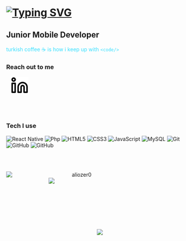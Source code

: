 <!-- <img src="https://media.giphy.com/media/QBGfW8HqzXzYDojCqo/giphy.gif" align="right" width="400" height="250"> -->

<h1 align="left">
<a href="https://git.io/typing-svg"><img src="https://readme-typing-svg.herokuapp.com?font=Fira+Code&pause=1000&color=384DF7&width=435&lines=Hello!;I'm+Ali+%C3%96zer" alt="Typing SVG" /></a>
</h1>

## Junior Mobile Developer

<font color="#384DF7FF">turkish coffee :coffee: is how i keep up with `<code/>` </font>

### Reach out to me

&nbsp;&nbsp;
[![website](./img/linkedin-light.svg)](https://www.linkedin.com/in/ozerali00/#gh-dark-mode-only)

<br />
<br />

### Tech I use

![React Native](https://img.shields.io/badge/React_Native-20232A?style=style=flat-square&logo=react&logoColor=61DAFB)
![Php](https://img.shields.io/badge/PHP-777BB4?style=flat-square&logo=php&logoColor=white)
![HTML5](https://img.shields.io/badge/-HTML5-E34F26?style=flat-square&logo=html5&logoColor=white)
![CSS3](https://img.shields.io/badge/-CSS3-1572B6?style=flat-square&logo=css3)
![JavaScript](https://img.shields.io/badge/-JavaScript-black?style=flat-square&logo=javascript)
![MySQL](https://img.shields.io/badge/-MySQL-black?style=flat-square&logo=mysql)
![Git](https://img.shields.io/badge/-Git-black?style=flat-square&logo=git)
![GitHub](https://img.shields.io/badge/-GitHub-181717?style=flat-square&logo=github)
![GitHub](https://img.shields.io/badge/C%2B%2B-00599C?style=flat-square&logo=c%2B%2B&logoColor=white)

<br />
<br />

<p align=center>
  <div align=center>
    <a href="https://github.com/aliozer0/github-readme-streak-stats" title="Go to Source">
      <img align="left" width=390 src="https://github-readme-streak-stats.herokuapp.com/?user=aliozer0&theme=react&border=61dafb&hide_border=true" alt="aliozer0" />
    </a>
    <a href="https://github.com/anuraghazra/github-readme-stats" title="Go to Source">
      <img align="right" width=390 src="https://github-readme-stats.vercel.app/api?username=aliozer0&show_icons=true&theme=react&border_color=61dafb&hide_border=true" />
    </a>
  </div>
  <br><br><br><br><br><br><br><br><br>
  <div align=center>
    <a href="https://github.com/anuraghazra/github-readme-stats">
      <img width=325 align="center" src="https://github-readme-stats.vercel.app/api/top-langs/?username=aliozer0&theme=react" />
    </a>
  </div>
  <br>
